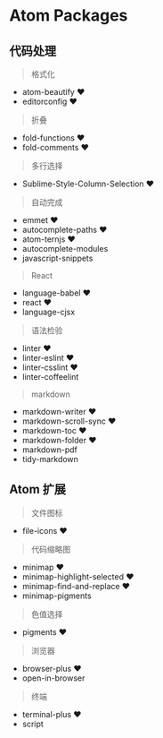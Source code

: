 # Atom Packages

## 代码处理

> 格式化

* atom-beautify ♥
* editorconfig ♥

> 折叠

* fold-functions ♥
* fold-comments ♥

> 多行选择

* Sublime-Style-Column-Selection ♥

> 自动完成

* emmet ♥
* autocomplete-paths ♥
* atom-ternjs ♥
* autocomplete-modules
* javascript-snippets

> React

* language-babel ♥
* react ♥
* language-cjsx

> 语法检验

* linter ♥
* linter-eslint ♥
* linter-csslint ♥
* linter-coffeelint

> markdown

* markdown-writer ♥
* markdown-scroll-sync ♥
* markdown-toc ♥
* markdown-folder ♥
* markdown-pdf
* tidy-markdown

## Atom 扩展

> 文件图标

* file-icons ♥

> 代码缩略图

* minimap ♥
* minimap-highlight-selected ♥
* minimap-find-and-replace ♥
* minimap-pigments

> 色值选择

* pigments ♥

> 浏览器

* browser-plus ♥
* open-in-browser

> 终端

* terminal-plus ♥
* script

